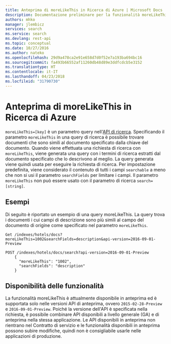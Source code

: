 ```yaml
---
title: Anteprima di moreLikeThis in Ricerca di Azure | Microsoft Docs
description: Documentazione preliminare per la funzionalità moreLikeThis in anteprima esposta nell'API REST di Ricerca di Azure.
authors: mhko
manager: jlembicz
services: search
ms.service: search
ms.devlang: rest-api
ms.topic: conceptual
ms.date: 10/27/2016
ms.author: nateko
ms.openlocfilehash: 29d9a478ca2e91e658d7d0f52e7a193ba694bc16
ms.sourcegitcommit: fa493b66552af11260db48d89e3ddfcdcb5e3152
ms.translationtype: HT
ms.contentlocale: it-IT
ms.lasthandoff: 04/23/2018
ms.locfileid: "31790730"
---
```

# <a name="morelikethis-in-azure-search-preview"></a>Anteprima di moreLikeThis in Ricerca di Azure

`moreLikeThis=[key]` è un parametro query nell'[API di ricerca](https://docs.microsoft.com/rest/api/searchservice/search-documents). Specificando il parametro `moreLikeThis` in una query di ricerca è possibile trovare documenti che sono simili al documento specificato dalla chiave del documento. Quando viene effettuata una richiesta di ricerca con `moreLikeThis`, viene generata una query con i termini di ricerca estratti dal documento specificato che lo descrivono al meglio. La query generata viene quindi usata per eseguire la richiesta di ricerca. Per impostazione predefinita, viene considerato il contenuto di tutti i campi `searchable` a meno che non si usi il parametro `searchFields` per limitare i campi. Il parametro `moreLikeThis` non può essere usato con il parametro di ricerca `search=[string]`.

## <a name="examples"></a>Esempi 

Di seguito è riportato un esempio di una query moreLikeThis. La query trova i documenti i cui campi di descrizione sono più simili al campo del documento di origine come specificato nel parametro `moreLikeThis`.

```  
Get /indexes/hotels/docs?moreLikeThis=1002&searchFields=description&api-version=2016-09-01-Preview
```  

```  
POST /indexes/hotels/docs/search?api-version=2016-09-01-Preview
    {  
      "moreLikeThis": "1002",  
      "searchFields": "description"  
    }  
```  

## <a name="feature-availability"></a>Disponibilità delle funzionalità

La funzionalità moreLikeThis è attualmente disponibile in anteprima ed è supportata solo nelle versioni API di anteprima, ovvero `2015-02-28-Preview` e `2016-09-01-Preview`. Poiché la versione dell'API è specificata nella richiesta, è possibile combinare API disponibili a livello generale (GA) e di anteprima nella stessa applicazione. Le API disponibili in anteprima non rientrano nel Contratto di servizio e le funzionalità disponibili in anteprima possono subire modifiche, quindi non è consigliabile usarle nelle applicazioni di produzione.